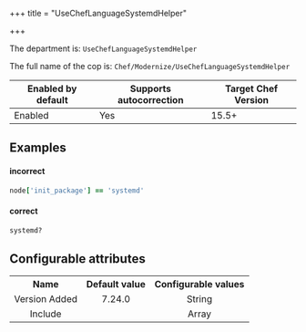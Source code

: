 +++
title = "UseChefLanguageSystemdHelper"

+++

<!-- This content is automatically generated. See https://github.com/chef/chef-web-docs/blob/main/generated/README.md -->

The department is: `UseChefLanguageSystemdHelper`

The full name of the cop is: `Chef/Modernize/UseChefLanguageSystemdHelper`

| Enabled by default | Supports autocorrection | Target Chef Version |
| --- | --- | --- |
| Enabled | Yes | 15.5+ |

## Examples


#### incorrect

```ruby
node['init_package'] == 'systemd'
```

#### correct

```ruby
systemd?
```

## Configurable attributes

<table>
<tbody><tr>
<th>Name</th>
<th>Default value</th>
<th>Configurable values</th>
</tr>
<tr>
<td style="text-align:center">Version Added</td>
<td style="text-align:center">7.24.0</td>
<td style="text-align:center">String</td>
</tr>
<tr><td style="text-align:center">Include</td>
<td style="text-align:center"><ul>
</ul>
</td>
<td style="text-align:center">Array</td>
</tr></tbody></table>
